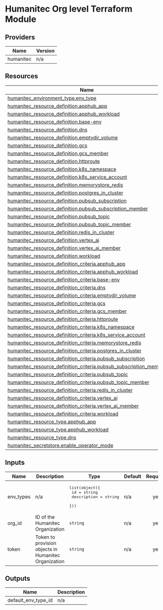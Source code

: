 # Humanitec Org level Terraform Module

<!-- BEGIN_TF_DOCS -->


## Providers

| Name | Version |
|------|---------|
| humanitec | n/a |

## Resources

| Name | Type |
|------|------|
| [humanitec_environment_type.env_type](https://registry.terraform.io/providers/humanitec/humanitec/latest/docs/resources/environment_type) | resource |
| [humanitec_resource_definition.apphub_app](https://registry.terraform.io/providers/humanitec/humanitec/latest/docs/resources/resource_definition) | resource |
| [humanitec_resource_definition.apphub_workload](https://registry.terraform.io/providers/humanitec/humanitec/latest/docs/resources/resource_definition) | resource |
| [humanitec_resource_definition.base-env](https://registry.terraform.io/providers/humanitec/humanitec/latest/docs/resources/resource_definition) | resource |
| [humanitec_resource_definition.dns](https://registry.terraform.io/providers/humanitec/humanitec/latest/docs/resources/resource_definition) | resource |
| [humanitec_resource_definition.emptydir_volume](https://registry.terraform.io/providers/humanitec/humanitec/latest/docs/resources/resource_definition) | resource |
| [humanitec_resource_definition.gcs](https://registry.terraform.io/providers/humanitec/humanitec/latest/docs/resources/resource_definition) | resource |
| [humanitec_resource_definition.gcs_member](https://registry.terraform.io/providers/humanitec/humanitec/latest/docs/resources/resource_definition) | resource |
| [humanitec_resource_definition.httproute](https://registry.terraform.io/providers/humanitec/humanitec/latest/docs/resources/resource_definition) | resource |
| [humanitec_resource_definition.k8s_namespace](https://registry.terraform.io/providers/humanitec/humanitec/latest/docs/resources/resource_definition) | resource |
| [humanitec_resource_definition.k8s_service_account](https://registry.terraform.io/providers/humanitec/humanitec/latest/docs/resources/resource_definition) | resource |
| [humanitec_resource_definition.memorystore_redis](https://registry.terraform.io/providers/humanitec/humanitec/latest/docs/resources/resource_definition) | resource |
| [humanitec_resource_definition.postgres_in_cluster](https://registry.terraform.io/providers/humanitec/humanitec/latest/docs/resources/resource_definition) | resource |
| [humanitec_resource_definition.pubsub_subscription](https://registry.terraform.io/providers/humanitec/humanitec/latest/docs/resources/resource_definition) | resource |
| [humanitec_resource_definition.pubsub_subscription_member](https://registry.terraform.io/providers/humanitec/humanitec/latest/docs/resources/resource_definition) | resource |
| [humanitec_resource_definition.pubsub_topic](https://registry.terraform.io/providers/humanitec/humanitec/latest/docs/resources/resource_definition) | resource |
| [humanitec_resource_definition.pubsub_topic_member](https://registry.terraform.io/providers/humanitec/humanitec/latest/docs/resources/resource_definition) | resource |
| [humanitec_resource_definition.redis_in_cluster](https://registry.terraform.io/providers/humanitec/humanitec/latest/docs/resources/resource_definition) | resource |
| [humanitec_resource_definition.vertex_ai](https://registry.terraform.io/providers/humanitec/humanitec/latest/docs/resources/resource_definition) | resource |
| [humanitec_resource_definition.vertex_ai_member](https://registry.terraform.io/providers/humanitec/humanitec/latest/docs/resources/resource_definition) | resource |
| [humanitec_resource_definition.workload](https://registry.terraform.io/providers/humanitec/humanitec/latest/docs/resources/resource_definition) | resource |
| [humanitec_resource_definition_criteria.apphub_app](https://registry.terraform.io/providers/humanitec/humanitec/latest/docs/resources/resource_definition_criteria) | resource |
| [humanitec_resource_definition_criteria.apphub_workload](https://registry.terraform.io/providers/humanitec/humanitec/latest/docs/resources/resource_definition_criteria) | resource |
| [humanitec_resource_definition_criteria.base-env](https://registry.terraform.io/providers/humanitec/humanitec/latest/docs/resources/resource_definition_criteria) | resource |
| [humanitec_resource_definition_criteria.dns](https://registry.terraform.io/providers/humanitec/humanitec/latest/docs/resources/resource_definition_criteria) | resource |
| [humanitec_resource_definition_criteria.emptydir_volume](https://registry.terraform.io/providers/humanitec/humanitec/latest/docs/resources/resource_definition_criteria) | resource |
| [humanitec_resource_definition_criteria.gcs](https://registry.terraform.io/providers/humanitec/humanitec/latest/docs/resources/resource_definition_criteria) | resource |
| [humanitec_resource_definition_criteria.gcs_member](https://registry.terraform.io/providers/humanitec/humanitec/latest/docs/resources/resource_definition_criteria) | resource |
| [humanitec_resource_definition_criteria.httproute](https://registry.terraform.io/providers/humanitec/humanitec/latest/docs/resources/resource_definition_criteria) | resource |
| [humanitec_resource_definition_criteria.k8s_namespace](https://registry.terraform.io/providers/humanitec/humanitec/latest/docs/resources/resource_definition_criteria) | resource |
| [humanitec_resource_definition_criteria.k8s_service_account](https://registry.terraform.io/providers/humanitec/humanitec/latest/docs/resources/resource_definition_criteria) | resource |
| [humanitec_resource_definition_criteria.memorystore_redis](https://registry.terraform.io/providers/humanitec/humanitec/latest/docs/resources/resource_definition_criteria) | resource |
| [humanitec_resource_definition_criteria.postgres_in_cluster](https://registry.terraform.io/providers/humanitec/humanitec/latest/docs/resources/resource_definition_criteria) | resource |
| [humanitec_resource_definition_criteria.pubsub_subscription](https://registry.terraform.io/providers/humanitec/humanitec/latest/docs/resources/resource_definition_criteria) | resource |
| [humanitec_resource_definition_criteria.pubsub_subscription_member](https://registry.terraform.io/providers/humanitec/humanitec/latest/docs/resources/resource_definition_criteria) | resource |
| [humanitec_resource_definition_criteria.pubsub_topic](https://registry.terraform.io/providers/humanitec/humanitec/latest/docs/resources/resource_definition_criteria) | resource |
| [humanitec_resource_definition_criteria.pubsub_topic_member](https://registry.terraform.io/providers/humanitec/humanitec/latest/docs/resources/resource_definition_criteria) | resource |
| [humanitec_resource_definition_criteria.redis_in_cluster](https://registry.terraform.io/providers/humanitec/humanitec/latest/docs/resources/resource_definition_criteria) | resource |
| [humanitec_resource_definition_criteria.vertex_ai](https://registry.terraform.io/providers/humanitec/humanitec/latest/docs/resources/resource_definition_criteria) | resource |
| [humanitec_resource_definition_criteria.vertex_ai_member](https://registry.terraform.io/providers/humanitec/humanitec/latest/docs/resources/resource_definition_criteria) | resource |
| [humanitec_resource_definition_criteria.workload](https://registry.terraform.io/providers/humanitec/humanitec/latest/docs/resources/resource_definition_criteria) | resource |
| [humanitec_resource_type.apphub_app](https://registry.terraform.io/providers/humanitec/humanitec/latest/docs/resources/resource_type) | resource |
| [humanitec_resource_type.apphub_workload](https://registry.terraform.io/providers/humanitec/humanitec/latest/docs/resources/resource_type) | resource |
| [humanitec_resource_type.dns](https://registry.terraform.io/providers/humanitec/humanitec/latest/docs/resources/resource_type) | resource |
| [humanitec_secretstore.enable_operator_mode](https://registry.terraform.io/providers/humanitec/humanitec/latest/docs/resources/secretstore) | resource |

## Inputs

| Name | Description | Type | Default | Required |
|------|-------------|------|---------|:--------:|
| env\_types | n/a | <pre>list(object({<br/>    id          = string<br/>    description = string<br/>  }))</pre> | n/a | yes |
| org\_id | ID of the Humanitec Organization | `string` | n/a | yes |
| token | Token to provision objects in Humanitec Organization | `string` | n/a | yes |

## Outputs

| Name | Description |
|------|-------------|
| default\_env\_type\_id | n/a |
<!-- END_TF_DOCS -->